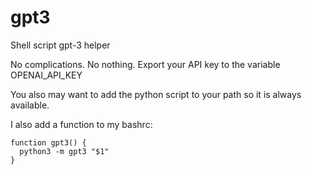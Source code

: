 # gpt3
Shell script gpt-3 helper

No complications. No nothing.
Export your API key to the variable OPENAI_API_KEY

You also may want to add the python script to your path so it is always available.

I also add a function to my bashrc:

```shell
function gpt3() {
  python3 -m gpt3 "$1"
}
```
